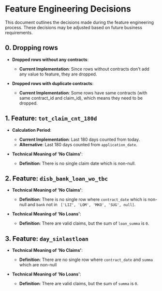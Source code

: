 # Feature Engineering Decisions

This document outlines the decisions made during the feature engineering process. These decisions may be adjusted based on future business requirements.

## 0. Dropping rows
  - **Dropped rows without any contracts**:
    - **Current Implementation**: Since rows without contracts don't add any value to feature, they are dropped.

- **Dropped rows with duplicate contracts**:
    - **Current Implementation**: Some rows have same contracts (with same contract_id and claim_id), 
    which means they need to be dropped. 

## 1. Feature: `tot_claim_cnt_180d`

- **Calculation Period**:
  - **Current Implementation**: Last 180 days counted from today.
  - **Alternative**: Last 180 days counted from `application_date`.

- **Technical Meaning of 'No Claims'**:
  - **Definition**: There is no single claim date which is non-null.

## 2. Feature: `disb_bank_loan_wo_tbc`

- **Technical Meaning of 'No Claims'**:
  - **Definition**: There is no single row where `contract_date` which is non-null
  and `bank` not in ` ['LIZ', 'LOM', 'MKO', 'SUG', null]`.

- **Technical Meaning of 'No Loans'**:
  - **Definition**: There are valid claims, but the sum of `loan_summa` is `0`.

## 3. Feature: `day_sinlastloan`

- **Technical Meaning of 'No Claims'**:
  - **Definition**: There are no single row where `contract_date` and `summa` which are non-null 

- **Technical Meaning of 'No Loans'**:
  - **Definition**: There are valid claims, but the sum of `summa` is `0`.
